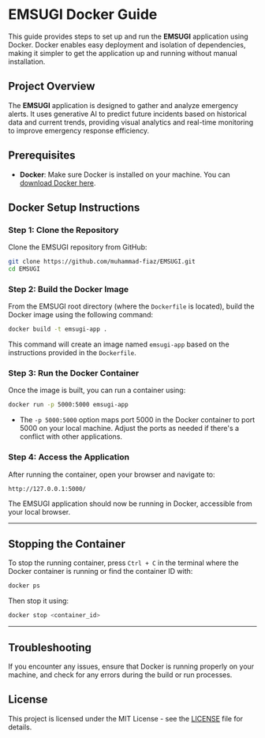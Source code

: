 # EMSUGI Docker Guide

This guide provides steps to set up and run the **EMSUGI** application using Docker. Docker enables easy deployment and isolation of dependencies, making it simpler to get the application up and running without manual installation.

## Project Overview

The **EMSUGI** application is designed to gather and analyze emergency alerts. It uses generative AI to predict future incidents based on historical data and current trends, providing visual analytics and real-time monitoring to improve emergency response efficiency.


## Prerequisites

- **Docker**: Make sure Docker is installed on your machine. You can [download Docker here](https://www.docker.com/get-started).

## Docker Setup Instructions

### Step 1: Clone the Repository

Clone the EMSUGI repository from GitHub:

```bash
git clone https://github.com/muhammad-fiaz/EMSUGI.git
cd EMSUGI
```

### Step 2: Build the Docker Image

From the EMSUGI root directory (where the `Dockerfile` is located), build the Docker image using the following command:

```bash
docker build -t emsugi-app .
```

This command will create an image named `emsugi-app` based on the instructions provided in the `Dockerfile`.

### Step 3: Run the Docker Container

Once the image is built, you can run a container using:

```bash
docker run -p 5000:5000 emsugi-app
```

- The `-p 5000:5000` option maps port 5000 in the Docker container to port 5000 on your local machine. Adjust the ports as needed if there's a conflict with other applications.

### Step 4: Access the Application

After running the container, open your browser and navigate to:

```
http://127.0.0.1:5000/
```

The EMSUGI application should now be running in Docker, accessible from your local browser.

---

## Stopping the Container

To stop the running container, press `Ctrl + C` in the terminal where the Docker container is running or find the container ID with:

```bash
docker ps
```

Then stop it using:

```bash
docker stop <container_id>
```

---


## Troubleshooting

If you encounter any issues, ensure that Docker is running properly on your machine, and check for any errors during the build or run processes.

## License

This project is licensed under the MIT License - see the [LICENSE](LICENSE) file for details.